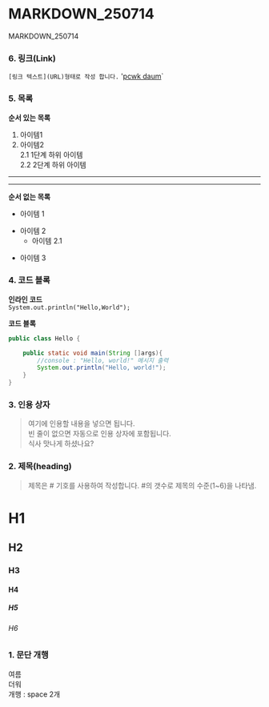 # MARKDOWN_250714
MARKDOWN_250714

### 6. 링크(Link)
`[링크 텍스트](URL)형태로 작성 합니다.`
'[pcwk daum](https://cafe.daum.net/pcwk)`

### 5. 목록
**순서 있는 목록**
1. 아이템1
2. 아이템2  
   2.1 1단계 하위 아이템  
   2.2 2단계 하위 아이템
---
***
**순서 없는 목록**
+ 아이템 1  
- 아이템 2  
   - 아이템 2.1
* 아이템 3

### 4. 코드 블록
**인라인 코드**  
`System.out.println("Hello,World");`

**코드 블록**
```Java
public class Hello {

	public static void main(String []args){
		//console : "Hello, world!" 메시지 출력
		System.out.println("Hello, world!");
	}
}
```

### 3. 인용 상자
> 여기에 인용할 내용을 넣으면 됩니다.  
> 빈 줄이 없으면 자동으로 인용 상자에 포함됩니다.  
식사 맛나게 하셨나요?

### 2. 제목(heading)
> 제목은 # 기호를 사용하여 작성합니다. #의 갯수로 제목의 수준(1~6)을 나타냄.
# H1
## H2
### H3
#### H4
##### H5
###### H6

### 1. 문단 개행
여름   
더워  
개행 : space 2개  

